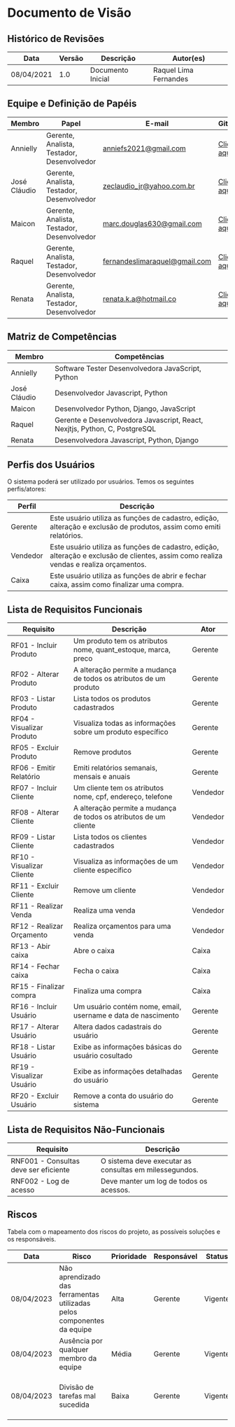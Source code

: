 # Documento de Visão

## Histórico de Revisões 

| Data       | Versão | Descrição                                   | Autor(es)                |
| ---------- | ------ | ------------------------------------------- | ------------------------ |
| 08/04/2021 | 1.0    | Documento Inicial                           | Raquel Lima Fernandes    |

## Equipe e Definição de Papéis

| Membro       | Papel                                      | E-mail                       | GitHub                                           |
| ------------ | ------------------------------------------ | ---------------------------- | ------------------------------------------------ |
| Annielly     | Gerente, Analista, Testador, Desenvolvedor | anniefs2021@gmail.com        |[Clique aqui](https://github.com/Anniellyfs)      |
| José Cláudio | Gerente, Analista, Testador, Desenvolvedor | zeclaudio_jr@yahoo.com.br    |[Clique aqui](https://github.com/ZeClaudio-Jr)    |
| Maicon       | Gerente, Analista, Testador, Desenvolvedor | marc.douglas630@gmail.com    |[Clique aqui](https://github.com/wanessabezerra)  |
| Raquel       | Gerente, Analista, Testador, Desenvolvedor | fernandeslimaraquel@gmail.com|[Clique aqui](https://github.com/fernandesraquel) |
| Renata       | Gerente, Analista, Testador, Desenvolvedor | renata.k.a@hotmail.co        |[Clique aqui](https://github.com/renatak12)       |

## Matriz de Competências

| Membro       | Competências                                                                                                      |
| ------------ | ----------------------------------------------------------------------------------------------------------------- |
| Annielly     | Software Tester Desenvolvedora JavaScript, Python                                                                 |
| José Cláudio | Desenvolvedor Javascript, Python                                                                                  |
| Maicon       | Desenvolvedor Python, Django, JavaScript                                                                          |
| Raquel       | Gerente e Desenvolvedora Javascript, React, Nexjtjs, Python, C, PostgreSQL                                        |  
| Renata       | Desenvolvedora Javascript, Python, Django                                                                         |

## Perfis dos Usuários

O sistema poderá ser utilizado por usuários. Temos os seguintes perfis/atores:

| Perfil        | Descrição                                                                                                                                                      |
| ------------- | -------------------------------------------------------------------------------------------------------------------------------------------------------------- |
| Gerente       | Este usuário utiliza as funções de cadastro, edição, alteração e exclusão de produtos, assim como emiti relatórios.                                            |
| Vendedor      | Este usuário utiliza as funções de cadastro, edição, alteração e exclusão de clientes, assim como realiza vendas e realiza orçamentos.                         |
| Caixa         | Este usuário utiliza as funções de abrir e fechar caixa, assim como finalizar uma compra.                                                                      |

## Lista de Requisitos Funcionais

| Requisito                                         | Descrição                                                                   | Ator     |
| ------------------------------------------------- | --------------------------------------------------------------------------- | -------- |
| RF01 - Incluir Produto                            | Um produto tem os atributos nome, quant_estoque, marca, preco               | Gerente  |
| RF02 - Alterar Produto                            | A alteração permite a mudança de todos os atributos de um produto           | Gerente  |
| RF03 - Listar Produto                             | Lista todos os produtos cadastrados                                         | Gerente  | 
| RF04 - Visualizar Produto                         | Visualiza todas as informações sobre um produto específico                  | Gerente  |
| RF05 - Excluir Produto                            | Remove produtos                                                             | Gerente  |
| RF06 - Emitir Relatório                           | Emiti relatórios semanais, mensais e anuais                                 | Gerente  | 
| RF07 - Incluir Cliente                            | Um cliente tem os atributos nome, cpf, endereço, telefone                   | Vendedor |
| RF08 - Alterar Cliente                            | A alteração permite a mudança de todos os atributos de um cliente           | Vendedor |
| RF09 - Listar Cliente                             | Lista todos os clientes cadastrados                                         | Vendedor |
| RF10 - Visualizar Cliente                         | Visualiza as informações de um cliente específico                           | Vendedor |
| RF11 - Excluir Cliente                            | Remove um cliente                                                           | Vendedor |
| RF11 - Realizar Venda                             | Realiza uma venda                                                           | Vendedor |
| RF12 - Realizar Orçamento                         | Realiza orçamentos para uma venda                                           | Vendedor |
| RF13 - Abir caixa                                 | Abre  o caixa                                                               | Caixa    |
| RF14 - Fechar caixa                               | Fecha o caixa                                                               | Caixa    |
| RF15 - Finalizar compra                           | Finaliza uma compra                                                         | Caixa    |
| RF16 - Incluir Usuário                            | Um usuário contém nome, email, username e data de nascimento               | Gerente  |
| RF17 - Alterar Usuário                            | Altera dados cadastrais do usuário          | Gerente  |
| RF18 - Listar Usuário                            | Exibe as informações básicas do usuário cosultado                                         | Gerente  | 
| RF19 - Visualizar Usuário                        | Exibe as informações detalhadas do usuário                 | Gerente  |
| RF20 - Excluir Usuário                            | Remove a conta do usuário do sistema                                        | Gerente  |

## Lista de Requisitos Não-Funcionais

| Requisito                                    | Descrição                                                                                    |
| -------------------------------------------- | -------------------------------------------------------------------------------------------- |
| RNF001 - Consultas deve ser eficiente        | O sistema deve executar as consultas em milessegundos.                                       |
| RNF002 - Log de acesso                       | Deve manter um log de todos os acessos.                                                      |

## Riscos

Tabela com o mapeamento dos riscos do projeto, as possíveis soluções e os responsáveis.

| Data       | Risco                                                                  | Prioridade | Responsável | Status  | Providência/Solução                                            |
| ---------- | ---------------------------------------------------------------------- | ---------- | ----------- | ------- | -------------------------------------------------------------- |
| 08/04/2023 | Não aprendizado das ferramentas utilizadas pelos componentes da equipe | Alta       | Gerente     | Vigente | Reforçar estudos sobre as ferramentas.                         |
| 08/04/2023 | Ausência por qualquer membro da equipe                                 | Média      | Gerente     | Vigente | Planejar o cronograma tendo em base a agenda dos membros.      |
| 08/04/2023 | Divisão de tarefas mal sucedida                                        | Baixa      | Gerente     | Vigente | Acompanhar de perto o desenvolvimento de cada membro da equipe |


